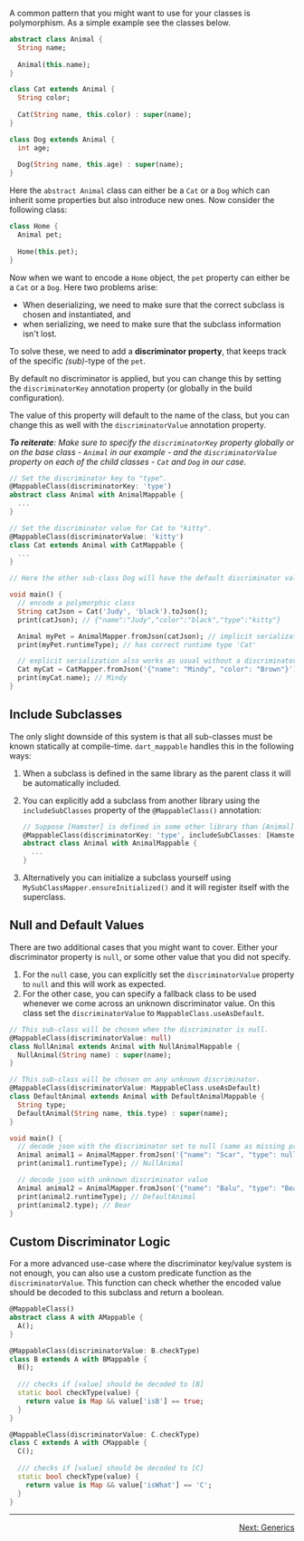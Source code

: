 
A common pattern that you might want to use for your classes is polymorphism. As a simple example see the classes below.

```dart
abstract class Animal {
  String name;
  
  Animal(this.name);
}

class Cat extends Animal {
  String color;
  
  Cat(String name, this.color) : super(name);
}

class Dog extends Animal {
  int age;
  
  Dog(String name, this.age) : super(name);
}
```

Here the `abstract Animal` class can either be a `Cat` or a `Dog` which can inherit some properties but 
also introduce new ones. Now consider the following class:

```dart
class Home {
  Animal pet;
  
  Home(this.pet);
}
```

Now when we want to encode a `Home` object, the `pet` property can either be a `Cat` or a `Dog`. Here
two problems arise:

- When deserializing, we need to make sure that the correct subclass is chosen and instantiated, and
- when serializing, we need to make sure that the subclass information isn't lost.
  
To solve these, we need to add a **discriminator property**, that keeps track of the specific *(sub)*-type of the `pet`.

By default no discriminator is applied, but you can change this by setting the `discriminatorKey` annotation property (or globally in the build configuration). 

The value of this property will default to the name of the class, but you can change this as well with the `discriminatorValue` annotation property.

***To reiterate**: Make sure to specify the `discriminatorKey` property globally or on the base class - `Animal` in our example - and the `discriminatorValue` property
on each of the child classes - `Cat` and `Dog` in our case.*

```dart
// Set the discriminator key to "type".
@MappableClass(discriminatorKey: 'type')
abstract class Animal with AnimalMappable {
  ...
}

// Set the discriminator value for Cat to "kitty".
@MappableClass(discriminatorValue: 'kitty')
class Cat extends Animal with CatMappable {
  ...
}

// Here the other sub-class Dog will have the default discriminator value "Dog".

void main() {
  // encode a polymorphic class
  String catJson = Cat('Judy', 'black').toJson();
  print(catJson); // {"name":"Judy","color":"black","type":"kitty"}

  Animal myPet = AnimalMapper.fromJson(catJson); // implicit serialization as an 'Animal'
  print(myPet.runtimeType); // has correct runtime type 'Cat'

  // explicit serialization also works as usual without a discriminator
  Cat myCat = CatMapper.fromJson('{"name": "Mindy", "color": "Brown"}');
  print(myCat.name); // Mindy
}
```

## Include Subclasses

The only slight downside of this system is that all sub-classes must be known statically at compile-time. 
`dart_mappable` handles this in the following ways:

1. When a subclass is defined in the same library as the parent class it will be automatically included.

2. You can explicitly add a subclass from another library using the `includeSubClasses` property of the `@MappableClass()` annotation:
    ```dart
    // Suppose [Hamster] is defined in some other library than [Animal]
    @MappableClass(discriminatorKey: 'type', includeSubClasses: [Hamster])
    abstract class Animal with AnimalMappable {
      ...
    }
    ```
3. Alternatively you can initialize a subclass yourself using `MySubClassMapper.ensureInitialized()` and it will register itself
   with the superclass.

## Null and Default Values

There are two additional cases that you might want to cover. Either your discriminator property is `null`, or some other value that you did not specify.

1. For the `null` case, you can explicitly set the `discriminatorValue` property to `null` and this will work as expected.
2. For the other case, you can specify a fallback class to be used whenever we come across an unknown discriminator value. On this class set the `discriminatorValue` to `MappableClass.useAsDefault`.

```dart
// This sub-class will be chosen when the discriminator is null.
@MappableClass(discriminatorValue: null)
class NullAnimal extends Animal with NullAnimalMappable {
  NullAnimal(String name) : super(name);
}

// This sub-class will be chosen on any unknown discriminator.
@MappableClass(discriminatorValue: MappableClass.useAsDefault)
class DefaultAnimal extends Animal with DefaultAnimalMappable {
  String type;
  DefaultAnimal(String name, this.type) : super(name);
}

void main() {
  // decode json with the discriminator set to null (same as missing property)
  Animal animal1 = AnimalMapper.fromJson('{"name": "Scar", "type": null}');
  print(animal1.runtimeType); // NullAnimal

  // decode json with unknown discriminator value
  Animal animal2 = AnimalMapper.fromJson('{"name": "Balu", "type": "Bear"}');
  print(animal2.runtimeType); // DefaultAnimal
  print(animal2.type); // Bear
}
```

## Custom Discriminator Logic

For a more advanced use-case where the discriminator key/value system is not enough, you can also 
use a custom predicate function as the `discriminatorValue`. This function can check whether the 
encoded value should be decoded to this subclass and return a boolean.

```dart
@MappableClass()
abstract class A with AMappable {
  A();
}

@MappableClass(discriminatorValue: B.checkType)
class B extends A with BMappable {
  B();
  
  /// checks if [value] should be decoded to [B]
  static bool checkType(value) {
    return value is Map && value['isB'] == true;
  }
}

@MappableClass(discriminatorValue: C.checkType)
class C extends A with CMappable {
  C();
  
  /// checks if [value] should be decoded to [C]
  static bool checkType(value) {
    return value is Map && value['isWhat'] == 'C';
  }
}
```

---

<p align="right"><a href="../topics/Generics-topic.html">Next: Generics</a></p>
